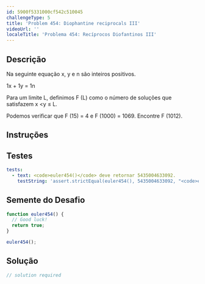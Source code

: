 ```yaml
---
id: 5900f5331000cf542c510045
challengeType: 5
title: 'Problem 454: Diophantine reciprocals III'
videoUrl: ''
localeTitle: 'Problema 454: Recíprocos Diofantinos III'
---
```


## Descrição
<section id="description"> Na seguinte equação x, y e n são inteiros positivos. <p> 1x + 1y = 1n </p><p> Para um limite L, definimos F (L) como o número de soluções que satisfazem x &lt;y ≤ L. </p><p> Podemos verificar que F (15) = 4 e F (1000) = 1069. Encontre F (1012). </p></section>

## Instruções
<section id="instructions">
</section>

## Testes
<section id='tests'>

```yml
tests:
  - text: <code>euler454()</code> deve retornar 5435004633092.
    testString: 'assert.strictEqual(euler454(), 5435004633092, "<code>euler454()</code> should return 5435004633092.");'

```

</section>

## Semente do Desafio
<section id='challengeSeed'>

<div id='js-seed'>

```js
function euler454() {
  // Good luck!
  return true;
}

euler454();

```

</div>



</section>

## Solução
<section id='solution'>

```js
// solution required
```
</section>
